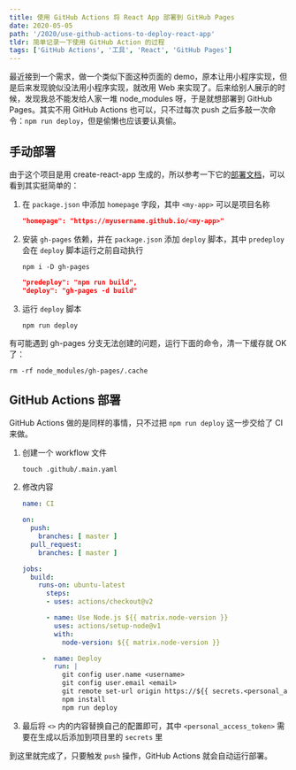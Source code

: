 ```yaml
---
title: 使用 GitHub Actions 将 React App 部署到 GitHub Pages
date: 2020-05-05
path: '/2020/use-github-actions-to-deploy-react-app'
tldr: 简单记录一下使用 GitHub Action 的过程
tags: ['GitHub Actions', '工具', 'React', 'GitHub Pages']
---
```


最近接到一个需求，做一个类似下面这种页面的 demo，原本让用小程序实现，但是后来发现貌似没法用小程序实现，就改用 Web 来实现了。后来给别人展示的时候，发现我总不能发给人家一堆 node_modules 呀，于是就想部署到 GitHub Pages。其实不用 GitHub Actions 也可以，只不过每次 push 之后多敲一次命令：`npm run deploy`，但是偷懒也应该要认真偷。

## 手动部署

由于这个项目是用 create-react-app 生成的，所以参考一下它的[部署文档]()，可以看到其实挺简单的：

1. 在 `package.json` 中添加 `homepage` 字段，其中 `<my-app>` 可以是项目名称

   ```json
   "homepage": "https://myusername.github.io/<my-app>"
   ```

2. 安装 `gh-pages` 依赖，并在 `package.json` 添加 `deploy` 脚本，其中 `predeploy` 会在 `deploy` 脚本运行之前自动执行

   ```shell
   npm i -D gh-pages
   ```

   ```json
   "predeploy": "npm run build",
   "deploy": "gh-pages -d build"
   ```

3. 运行 `deploy` 脚本

   ```shell
   npm run deploy
   ```

有可能遇到 gh-pages 分支无法创建的问题，运行下面的命令，清一下缓存就 OK 了：

```shell
rm -rf node_modules/gh-pages/.cache
```

## GitHub Actions 部署

GitHub Actions 做的是同样的事情，只不过把 `npm run deploy` 这一步交给了 CI 来做。

1. 创建一个 workflow 文件

   ```shell
   touch .github/.main.yaml
   ```

2. 修改内容

   ```yaml
   name: CI

   on:
     push:
       branches: [ master ]
     pull_request:
       branches: [ master ]

   jobs:
     build:
       runs-on: ubuntu-latest
         steps:
         - uses: actions/checkout@v2

         - name: Use Node.js ${{ matrix.node-version }}
           uses: actions/setup-node@v1
           with:
             node-version: ${{ matrix.node-version }}

        -  name: Deploy
           run: |
             git config user.name <username>
             git config user.email <email>
             git remote set-url origin https://${{ secrets.<personal_access_token> }}@github.com/<user>/<repo>.git
             npm install
             npm run deploy
   ```

3. 最后将 `<>` 内的内容替换自己的配置即可，其中 `<personal_access_token>` 需要在生成以后添加到项目里的 `secrets` 里

到这里就完成了，只要触发 `push` 操作，GitHub Actions 就会自动运行部署。
